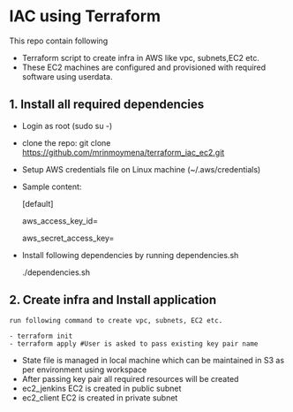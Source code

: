 # IAC using Terraform

This repo contain following 
  - Terraform script to create infra in AWS like vpc, subnets,EC2 etc.
  - These EC2 machines are configured and provisioned with required software using userdata.


## 1. Install all required dependencies
- Login as root (sudo su -)
- clone the repo: git clone https://github.com/mrinmoymena/terraform_iac_ec2.git
- Setup AWS credentials file on Linux machine (~/.aws/credentials)
- Sample content:
     
     [default]
     
     aws_access_key_id=
     
     aws_secret_access_key=
- Install following dependencies by running dependencies.sh
    
    ./dependencies.sh

## 2. Create infra and Install application

    run following command to create vpc, subnets, EC2 etc. 
   
    - terraform init
    - terraform apply #User is asked to pass existing key pair name
- State file is managed in local machine which can be maintained in S3 as per environment using workspace
- After passing key pair all required resources will be created
- ec2_jenkins EC2 is created in public subnet
- ec2_client EC2 is created in private subnet 
